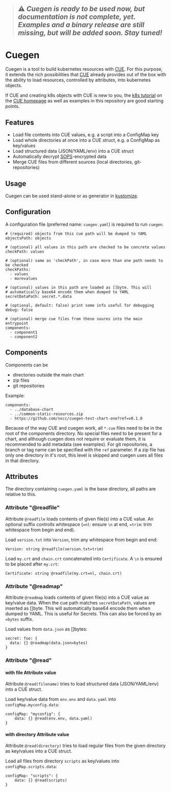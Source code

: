 > ## ⚠ *Cuegen is ready to be used now, but documentation is not complete, yet. Examples and a binary release are still missing, but will be added soon. Stay tuned!*

# Cuegen

Cuegen is a tool to build kubernetes resources with [CUE][CUE]. For this purpose,
it extends the rich possibilities that [CUE][CUE] already provides out of the box
with the ability to load resources, controlled by attributes, into kubernetes
objects.

If CUE and creating k8s objects with CUE is new to you, the [k8s tutorial][k8stut]
on the [CUE homepage][CUE] as well as examples in this repository are good
starting points.

## Features
  * Load file contents into CUE values, e.g. a script into a ConfigMap key
  * Load whole directories at once into a CUE struct, e.g. a ConfigMap as key/values
  * Load structured data (JSON/YAML/env) into a CUE struct
  * Automatically decrypt [SOPS][SOPS]-encrypted data
  * Merge CUE files from different sources (local directories, git-repositories)


## Usage
Cuegen can be used stand-alone or as generator in [kustomize][kust].


## Configuration
A configuration file (preferred name: `cuegen.yaml`) is required to run `cuegen`.

    # (required) objects from this cue path will be dumped to YAML
    objectsPath: objects

    # (optional) all values in this path are checked to be concrete values
    checkPath: values

    # (optional) same as 'checkPath', in case more than one path needs to be checked
    checkPaths:
      - values
      - morevalues

    # (optional) values in this path are loaded as []byte. This will
    # automatically base64 encode them when dumped to YAML
    secretDataPath: secret.*.data

    # (optional, default: false) print some info useful for debugging
    debug: false

    # (optional) merge cue files from these soures into the main entrypoint
    components:
      - component1
      - component2

## Components
Components can be

  * directories outside the main chart
  * zip files
  * git repositories

Example:

    components:
      - ../database-chart
      - ../common-static-resources.zip
      - https://github.com/nxcc/cuegen-test-chart-one?ref=v0.1.0

Because of the way CUE and cuegen work, all `*.cue` files need to be in the root
of the components directory.
No special files need to be present for a chart, and although cuegen does not
require or evaluate them, it is recommended to add metadata (see examples).
For git repositories, a branch or tag name can be specified with the `ref`
parameter.
If a zip file has only one directory in it's root, this level is skipped and
cuegen uses all files in that directory.


## Attributes
The directory containing `cuegen.yaml` is the base directory, all paths are relative
to this.


### Attribute "@readfile"
Attribute `@readfile` loads contents of given file(s) into a CUE value. An optional
suffix controlls whitespace (`=nl`: ensure `\n` at end, `=trim`: trim whitespace
from begin and end).

Load `version.txt` into `Version`, trim any whitespace from begin and end:

    Version: string @readfile(version.txt=trim)

Load `my.crt` and `chain.crt` concatenated into `Certificate`. A `\n` is ensured
to be placed after `my.crt`:

    Certificate: string @readfile(my.crt=nl, chain.crt)


### Attribute "@readmap"
Attribute `@readmap` loads contents of given file(s) into a CUE value as key/value
data. When the cue path matches `secretDataPath`, values are inserted as []byte.
This will automatically base64 encode them when dumped to YAML. This is useful
for Secrets. This can also be forced by an `=bytes` suffix.

Load values from `data.json` as []bytes:

    secret: foo: {
      data: {} @readmap(data.json=bytes)
    }


### Attribute "@read"

#### with file Attribute value
Attribute `@read(filename)` tries to load structured data (JSON/YAML/env) into a
CUE struct.

Load key/value data from `env.env` and `data.yaml` into `configMap.myconfig.data`:

    configMap: "myconfig": {
	    data: {} @read(env.env, data.yaml)
    }


#### with directory Attribute value
Attribute `@read(directory)` tries to load regular files from the given directory
as key/values into a CUE struct.

Load all files from directory `scripts` as key/values into `configMap.scripts.data`:

    configMap: "scripts": {
	    data: {} @read(scripts)
    }


[CUE]:    https://cuelang.org
[SOPS]:   https://github.com/mozilla/sops
[kust]:   https://github.com/kubernetes-sigs/kustomize
[k8stut]: https://cuelang.org/docs/tutorials/